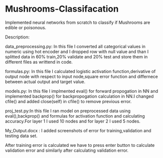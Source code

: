 # Mushrooms-Classifacation

Implemented neural networks from scratch to classify if Mushrooms are edible or poisonous.

Description:

data_preprocessing.py: In this file I converted all categorical values in numeric using hot encoder and I dropped row with null value and than I splitted data in 60% train,20% validate and 20% test and store them in different files as writtend in code.
  
formulas.py: In this file I calculated logistic activation function,derivative of output node with respect to input node,square error function and differnece between actual output and target value. 

models.py: In this file I implmented eval() for forward propogation in NN and implemented backprop() for backpropogation calculation in NN.I changed cfile() and added close(self) in cfile() to remove previous error.

proj_test.py:In this file I ran model on preprocessed data using eval(),backprop() and formulas for activation function and calculating accuracy.For layer 1 I used 10 nodes and for layer 2 I used 5 nodes.

My_Output.docx : I added screenshots of error for training,validation and testing data set.

After training error is calculated we have to press enter button to calculate validation error and similarly after calculating validation error.
